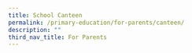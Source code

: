 ```yaml
---
title: School Canteen
permalink: /primary-education/for-parents/canteen/
description: ""
third_nav_title: For Parents
---
```


